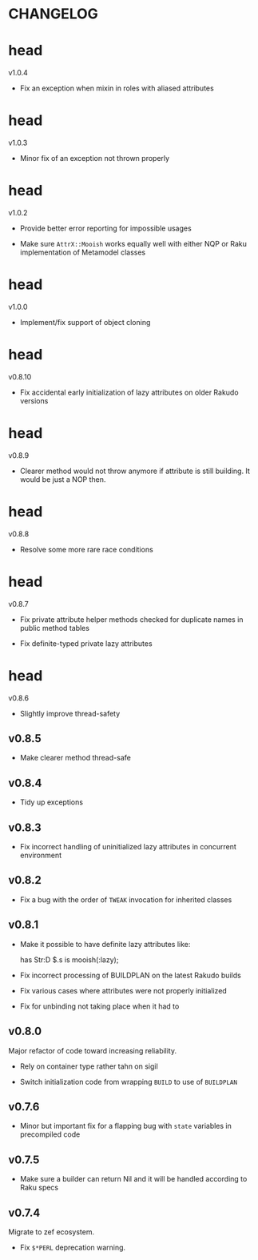 CHANGELOG
=========



head
====

v1.0.4

  * Fix an exception when mixin in roles with aliased attributes

head
====

v1.0.3

  * Minor fix of an exception not thrown properly

head
====

v1.0.2

  * Provide better error reporting for impossible usages

  * Make sure `AttrX::Mooish` works equally well with either NQP or Raku implementation of Metamodel classes

head
====

v1.0.0

  * Implement/fix support of object cloning

head
====

v0.8.10

  * Fix accidental early initialization of lazy attributes on older Rakudo versions

head
====

v0.8.9

  * Clearer method would not throw anymore if attribute is still building. It would be just a NOP then.

head
====

v0.8.8

  * Resolve some more rare race conditions

head
====

v0.8.7

  * Fix private attribute helper methods checked for duplicate names in public method tables

  * Fix definite-typed private lazy attributes

head
====

v0.8.6

  * Slightly improve thread-safety

v0.8.5
------

  * Make clearer method thread-safe

v0.8.4
------

  * Tidy up exceptions

v0.8.3
------

  * Fix incorrect handling of uninitialized lazy attributes in concurrent environment

v0.8.2
------

  * Fix a bug with the order of `TWEAK` invocation for inherited classes

v0.8.1
------

  * Make it possible to have definite lazy attributes like:

    has Str:D $.s is mooish(:lazy);

  * Fix incorrect processing of BUILDPLAN on the latest Rakudo builds

  * Fix various cases where attributes were not properly initialized

  * Fix for unbinding not taking place when it had to

v0.8.0
------

Major refactor of code toward increasing reliability.

  * Rely on container type rather tahn on sigil

  * Switch initialization code from wrapping `BUILD` to use of `BUILDPLAN`

v0.7.6
------

  * Minor but important fix for a flapping bug with `state` variables in precompiled code

v0.7.5
------

  * Make sure a builder can return Nil and it will be handled according to Raku specs

v0.7.4
------

Migrate to zef ecosystem.

  * Fix `$*PERL` deprecation warning.

